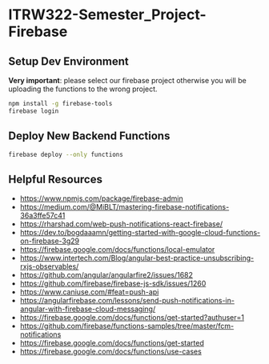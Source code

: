 # ITRW322-Semester_Project-Firebase

## Setup Dev Environment

**Very important**: please select our firebase project otherwise you will be uploading the functions to the wrong project.

```bash
npm install -g firebase-tools
firebase login
```

## Deploy New Backend Functions

```bash
firebase deploy --only functions
```

## Helpful Resources

- https://www.npmjs.com/package/firebase-admin
- https://medium.com/@MiBLT/mastering-firebase-notifications-36a3ffe57c41
- https://rharshad.com/web-push-notifications-react-firebase/
- https://dev.to/bogdaaamn/getting-started-with-google-cloud-functions-on-firebase-3g29
- https://firebase.google.com/docs/functions/local-emulator
- https://www.intertech.com/Blog/angular-best-practice-unsubscribing-rxjs-observables/
- https://github.com/angular/angularfire2/issues/1682
- https://github.com/firebase/firebase-js-sdk/issues/1260
- https://www.caniuse.com/#feat=push-api
- https://angularfirebase.com/lessons/send-push-notifications-in-angular-with-firebase-cloud-messaging/
- https://firebase.google.com/docs/functions/get-started?authuser=1
- https://github.com/firebase/functions-samples/tree/master/fcm-notifications
- https://firebase.google.com/docs/functions/get-started
- https://firebase.google.com/docs/functions/use-cases
